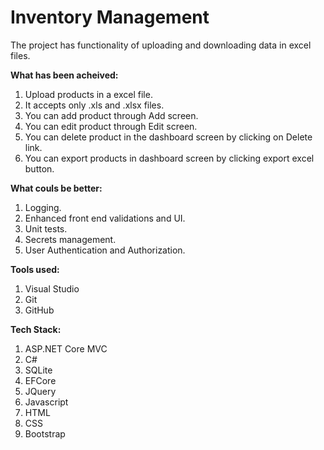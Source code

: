 # Inventory Management

The project has functionality of uploading and downloading data in excel files.

**What has been acheived:**
1. Upload products in a excel file.
2. It accepts only .xls and .xlsx files.
3. You can add product through Add screen.
4. You can edit product through Edit screen.
5. You can delete product in the dashboard screen by clicking on Delete link.
6. You can export products in dashboard screen by clicking export excel button.

**What couls be better:**
1. Logging.
2. Enhanced front end validations and UI.
3. Unit tests.
4. Secrets management.
5. User Authentication and Authorization.

**Tools used:**
1. Visual Studio
2. Git
3. GitHub

**Tech Stack:**
1. ASP.NET Core MVC 
2. C#
3. SQLite
4. EFCore
5. JQuery
6. Javascript
7. HTML
8. CSS
9. Bootstrap
